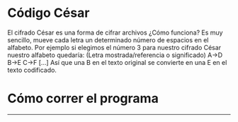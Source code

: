 # Código César

El cifrado César es una forma de cifrar archivos ¿Cómo funciona? Es muy sencillo, mueve cada letra un determinado número de espacios en el alfabeto. Por ejemplo si elegimos el número 3 para nuestro cifrado César nuestro alfabeto quedaría: (Letra mostrada/referencia o significado)
A->D  B->E  C->F [...] Así que una B en el texto original se convierte en una E en el texto codificado.

# Cómo correr el programa

-----------------------------------------------------------------------------------------------------------------------------------

